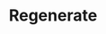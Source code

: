 ---
title: "Regenerate"
permalink: /spells/regenerate/
tags:
  - Spell
available_for:
  - Bard
  - Cleric
  - Druid
level: "7th Level"
school: "Transmutation"
range: "Touch"
comp:
  - V
  - S
  - M
material: "a prayer wheel and holy water."
duration: "1 hour"
cast_time: "1 Minute"
description: |
  You touch a creature and stimulate its natural healing ability. The target regains 4d8 + 15 hit points. For the duration of the spell, the target regains 1 hit point at the start of each of its turns (10 hit points each minute).

  The target's severed body members (fingers, legs, tails, and so on), if any, are restored after 2 minutes. If you have the severed part and hold it to the stump, the spell instantaneously causes the limb to knit to the stump.
excerpt: "You touch a creature and stimulate its natural healing ability."
source: "Basic Rules"
---